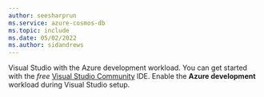 ```yaml
---
author: seesharprun
ms.service: azure-cosmos-db
ms.topic: include
ms.date: 05/02/2022
ms.author: sidandrews
---
```

Visual Studio with the Azure development workload. You can get started with the *free* [Visual Studio Community](https://visualstudio.microsoft.com/vs/community/) IDE. Enable the **Azure development** workload during Visual Studio setup.
